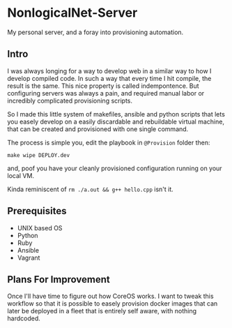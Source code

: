 # NonlogicalNet-Server
My personal server, and a foray into provisioning automation.

## Intro

I was always longing for a way to develop web in a similar way to how I develop compiled code.
In such a way that every time I hit compile, the result is the same. This nice property is called
indempontence. But configuring servers was always a pain, and required manual labor or incredibly
complicated provisioning scripts. 

So I made this little system of makefiles, ansible and python scripts that lets you easely develop
on a easily discardable and rebuildable virtual machine, that can be created and provisioned
with one single command.

The process is simple you, edit the playbook in `@Provision` folder then:

```
make wipe DEPLOY.dev
```

and, poof you have your cleanly provisioned configuration running on your local VM.

Kinda reminiscent of `rm ./a.out && g++ hello.cpp` isn't it. 

## Prerequisites

- UNIX based OS
- Python
- Ruby
- Ansible
- Vagrant

## Plans For Improvement

Once I'll have time to figure out how CoreOS works. I want to tweak this workflow so that it is possible to easely
provision docker images that can later be deployed in a fleet that is entirely self aware, with nothing hardcoded.
